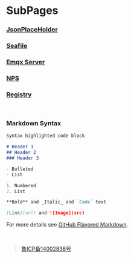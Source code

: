 # SubPages
### [JsonPlaceHolder](https://json.respy.cn/)   
### [Seafile](https://file.respy.cn/)  
### [Emqx Server](https://mqtt.respy.cn/)  
### [NPS](https://nps.respy.cn/)  
### [Registry](https://registry.respy.cn/v2/_catalog)  


<br>

### Markdown Syntax

```markdown
Syntax highlighted code block

# Header 1
## Header 2
### Header 3

- Bulleted
- List

1. Numbered
2. List

**Bold** and _Italic_ and `Code` text

[Link](url) and ![Image](src)
```

For more details see [GitHub Flavored Markdown](https://guides.github.com/features/mastering-markdown/).

<br>

> [鲁ICP备14002838号](https://beian.miit.gov.cn/)
